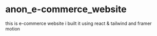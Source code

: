 # anon_e-commerce_website
 this is e-commerce website i built it using react & tailwind and framer motion
